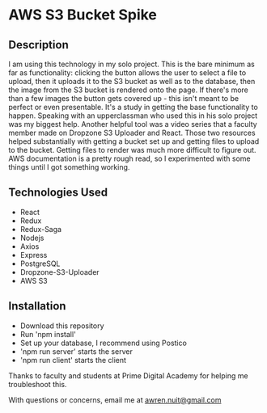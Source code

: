 # AWS S3 Bucket Spike

## Description
I am using this technology in my solo project. This is the bare minimum as far as functionality: clicking the button allows the user to select a file to upload, then it uploads it to the S3 bucket as well as to the database, then the image from the S3 bucket is rendered onto the page. If there's more than a few images the button gets covered up - this isn't meant to be perfect or even presentable. It's a study in getting the base functionality to happen. Speaking with an upperclassman who used this in his solo project was my biggest help. Another helpful tool was a video series that a faculty member made on Dropzone S3 Uploader and React. Those two resources helped substantially with getting a bucket set up and getting files to upload to the bucket. Getting files to render was much more difficult to figure out. AWS documentation is a pretty rough read, so I experimented with some things until I got something working.

## Technologies Used
- React
- Redux
- Redux-Saga
- Nodejs
- Axios
- Express
- PostgreSQL
- Dropzone-S3-Uploader
- AWS S3

## Installation
- Download this repository
- Run 'npm install'
- Set up your database, I recommend using Postico
- 'npm run server' starts the server
- 'npm run client' starts the client

Thanks to faculty and students at Prime Digital Academy for helping me troubleshoot this.

With questions or concerns, email me at awren.nuit@gmail.com